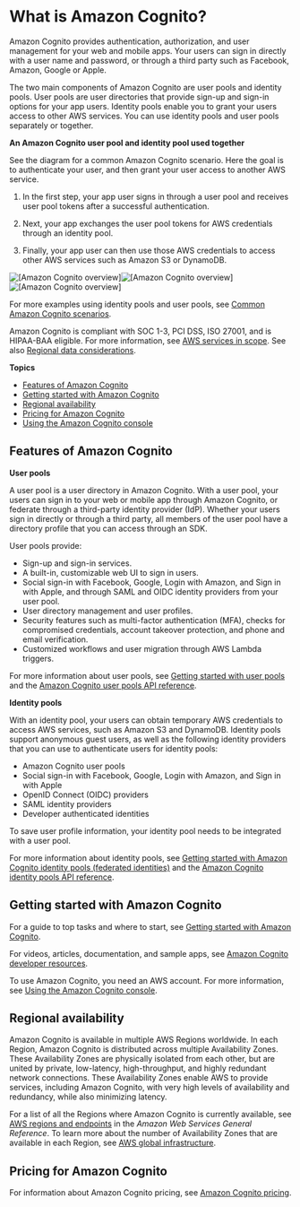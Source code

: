 # What is Amazon Cognito?<a name="what-is-amazon-cognito"></a>

Amazon Cognito provides authentication, authorization, and user management for your web and mobile apps\. Your users can sign in directly with a user name and password, or through a third party such as Facebook, Amazon, Google or Apple\.

The two main components of Amazon Cognito are user pools and identity pools\. User pools are user directories that provide sign\-up and sign\-in options for your app users\. Identity pools enable you to grant your users access to other AWS services\. You can use identity pools and user pools separately or together\.

**An Amazon Cognito user pool and identity pool used together**

See the diagram for a common Amazon Cognito scenario\. Here the goal is to authenticate your user, and then grant your user access to another AWS service\.

1. In the first step, your app user signs in through a user pool and receives user pool tokens after a successful authentication\.

1. Next, your app exchanges the user pool tokens for AWS credentials through an identity pool\.

1. Finally, your app user can then use those AWS credentials to access other AWS services such as Amazon S3 or DynamoDB\.

![\[Amazon Cognito overview\]](http://docs.aws.amazon.com/cognito/latest/developerguide/)![\[Amazon Cognito overview\]](http://docs.aws.amazon.com/cognito/latest/developerguide/)![\[Amazon Cognito overview\]](http://docs.aws.amazon.com/cognito/latest/developerguide/)

For more examples using identity pools and user pools, see [Common Amazon Cognito scenarios](cognito-scenarios.md)\.

Amazon Cognito is compliant with SOC 1\-3, PCI DSS, ISO 27001, and is HIPAA\-BAA eligible\. For more information, see [AWS services in scope](http://aws.amazon.com/compliance/services-in-scope/)\. See also [Regional data considerations](security-cognito-regional-data-considerations.md)\.

**Topics**
+ [Features of Amazon Cognito](#feature-overview)
+ [Getting started with Amazon Cognito](#getting-started-overview)
+ [Regional availability](#getting-started-regional-availability)
+ [Pricing for Amazon Cognito](#pricing-for-amazon-cognito)
+ [Using the Amazon Cognito console](cognito-console.md)

## Features of Amazon Cognito<a name="feature-overview"></a>

**User pools**

A user pool is a user directory in Amazon Cognito\. With a user pool, your users can sign in to your web or mobile app through Amazon Cognito, or federate through a third\-party identity provider \(IdP\)\. Whether your users sign in directly or through a third party, all members of the user pool have a directory profile that you can access through an SDK\.

User pools provide:
+ Sign\-up and sign\-in services\.
+ A built\-in, customizable web UI to sign in users\.
+ Social sign\-in with Facebook, Google, Login with Amazon, and Sign in with Apple, and through SAML and OIDC identity providers from your user pool\.
+ User directory management and user profiles\.
+ Security features such as multi\-factor authentication \(MFA\), checks for compromised credentials, account takeover protection, and phone and email verification\.
+ Customized workflows and user migration through AWS Lambda triggers\.

For more information about user pools, see [Getting started with user pools](getting-started-with-cognito-user-pools.md) and the [Amazon Cognito user pools API reference](https://docs.aws.amazon.com/cognito-user-identity-pools/latest/APIReference/)\.

**Identity pools**

With an identity pool, your users can obtain temporary AWS credentials to access AWS services, such as Amazon S3 and DynamoDB\. Identity pools support anonymous guest users, as well as the following identity providers that you can use to authenticate users for identity pools:
+ Amazon Cognito user pools
+ Social sign\-in with Facebook, Google, Login with Amazon, and Sign in with Apple
+ OpenID Connect \(OIDC\) providers
+ SAML identity providers
+ Developer authenticated identities

To save user profile information, your identity pool needs to be integrated with a user pool\.

For more information about identity pools, see [Getting started with Amazon Cognito identity pools \(federated identities\)](getting-started-with-identity-pools.md) and the [Amazon Cognito identity pools API reference](https://docs.aws.amazon.com/cognitoidentity/latest/APIReference/)\.

## Getting started with Amazon Cognito<a name="getting-started-overview"></a>

For a guide to top tasks and where to start, see [Getting started with Amazon Cognito](cognito-getting-started.md)\.

For videos, articles, documentation, and sample apps, see [Amazon Cognito developer resources](https://aws.amazon.com/cognito/dev-resources/)\.

To use Amazon Cognito, you need an AWS account\. For more information, see [Using the Amazon Cognito console](cognito-console.md)\.

## Regional availability<a name="getting-started-regional-availability"></a>

Amazon Cognito is available in multiple AWS Regions worldwide\. In each Region, Amazon Cognito is distributed across multiple Availability Zones\. These Availability Zones are physically isolated from each other, but are united by private, low\-latency, high\-throughput, and highly redundant network connections\. These Availability Zones enable AWS to provide services, including Amazon Cognito, with very high levels of availability and redundancy, while also minimizing latency\.

For a list of all the Regions where Amazon Cognito is currently available, see [AWS regions and endpoints](https://docs.aws.amazon.com/general/latest/gr/rande.html##cognito_identity_region) in the *Amazon Web Services General Reference*\. To learn more about the number of Availability Zones that are available in each Region, see [AWS global infrastructure](https://aws.amazon.com/about-aws/global-infrastructure/)\.

## Pricing for Amazon Cognito<a name="pricing-for-amazon-cognito"></a>

For information about Amazon Cognito pricing, see [Amazon Cognito pricing](https://aws.amazon.com/cognito/pricing/)\.
